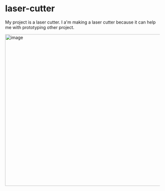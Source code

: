 # laser-cutter

My project is a laser cutter. I a'm making a laser cutter because it can help me with prototyping other project.

<img width="694" height="494" alt="image" src="https://github.com/user-attachments/assets/bc84ee03-dfb8-4c13-be0e-de94ecf619fc" />
